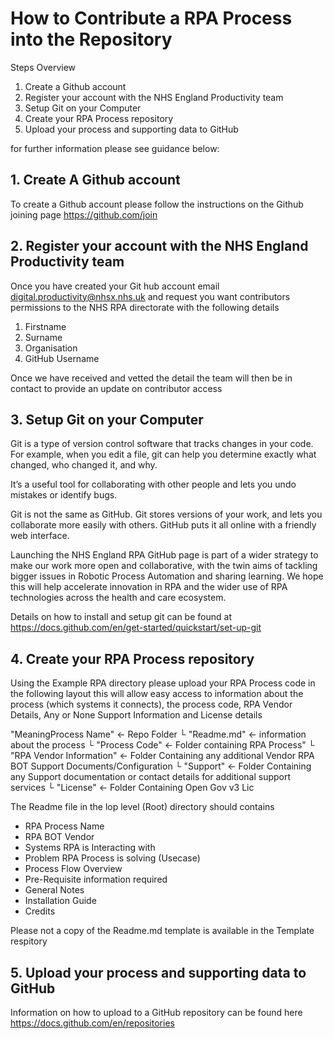 # How to Contribute a RPA Process into the Repository

Steps Overview

1. Create a Github account
2. Register your account with the NHS England Productivity team
3. Setup Git on your Computer
4. Create your RPA Process repository
5. Upload your process and supporting data to GitHub

for further information please see guidance below:

## 1. Create A Github account

To create a Github account please follow the instructions on the Github joining page https://github.com/join

## 2. Register your account with the NHS England Productivity team

Once you have created your Git hub account email digital.productivity@nhsx.nhs.uk and request you want contributors permissions to the NHS RPA directorate with the following details

1. Firstname
2. Surname
3. Organisation
4. GitHub Username

Once we have received and vetted the detail the team will then be in contact to provide an update on contributor access

## 3. Setup Git on your Computer

Git is a type of version control software that tracks changes in your code. For example, when you edit a file, git can help you determine exactly what changed, who changed it, and why.

It’s a useful tool for collaborating with other people and lets you undo mistakes or identify bugs.

Git is not the same as GitHub. Git stores versions of your work, and lets you collaborate more easily with others. GitHub puts it all online with a friendly web interface.

Launching the NHS England RPA GitHub page is part of a wider strategy to make our work more open and collaborative, with the twin aims of tackling bigger issues in Robotic Process Automation and sharing learning. We hope this will help accelerate innovation in RPA and the wider use of RPA technologies across the health and care ecosystem.

Details on how to install and setup git can be found at https://docs.github.com/en/get-started/quickstart/set-up-git

## 4. Create your RPA Process repository

Using the Example RPA directory please upload your RPA Process code in the following layout this will allow easy access to information about the process (which systems it connects), the process code, RPA Vendor Details, Any or None Support Information and License details

 "MeaningProcess Name" <- Repo Folder
 └ "Readme.md" <- information about the process
 └ "Process Code" <- Folder containing RPA Process"
 └ "RPA Vendor Information" <- Folder Containing any additional Vendor RPA BOT Support Documents/Configuration
 └ "Support" <- Folder Containing any Support documentation or contact details for additional support services
 └ "License" <- Folder Containing Open Gov v3 Lic

The Readme file in the lop level (Root) directory should contains

- RPA Process Name
- RPA BOT Vendor
- Systems RPA is Interacting with
- Problem RPA Process is solving (Usecase)
- Process Flow Overview
- Pre-Requisite information required
- General Notes
- Installation Guide
- Credits


Please not a copy of the Readme.md template is available in the Template respitory

## 5. Upload your process and supporting data to GitHub

Information on how to upload to a GitHub repository can be found here https://docs.github.com/en/repositories
